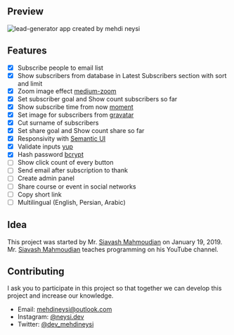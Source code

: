 ## Preview
![lead-generator app created by mehdi neysi](https://i.ibb.co/qxwr3vV/lead-generator.png)
## Features

 - [x] Subscribe people to email list
 - [x] Show subscribers from database in Latest Subscribers section with sort and limit
 - [x] Zoom image effect [medium-zoom](https://www.npmjs.com/package/medium-zoom)
 - [x] Set subscriber goal and Show count subscribers so far
 - [x] Show subscribe time from now [moment](https://www.npmjs.com/package/moment)
 - [x] Set image for subscribers from [gravatar](https://www.npmjs.com/package/gravatar)
 - [x] Cut surname of subscribers
 - [x] Set share goal and Show count share so far
 - [x] Responsivity with [Semantic UI](https://semantic-ui.com)
 - [x] Validate inputs [yup](https://www.npmjs.com/package/yup)
 - [x] Hash password [bcrypt](https://www.npmjs.com/package/bcrypt)
 - [ ] Show click count of every button
 - [ ] Send email after subscription to thank
 - [ ] Create admin panel
 - [ ] Share course or event in social networks
 - [ ] Copy short link
 - [ ] Multilingual (English, Persian, Arabic)
## Idea
This project was started by Mr. [Siavash Mahmoudian](https://github.com/syavash) on January 19, 2019.
Mr. [Siavash Mahmoudian](https://www.youtube.com/c/Syavash) teaches programming on his YouTube channel.
## Contributing
I ask you to participate in this project so that together we can develop this project and increase our knowledge.
-   Email:  [mehdineysi@outlook.com](mailto:mehdineysi@outlook.com)
-   Instagram:  [@neysi.dev](https://instagram.com/neysi.dev)
-   Twitter:  [@dev_mehdineysi](https://twitter.com/dev_mehdineysi)
